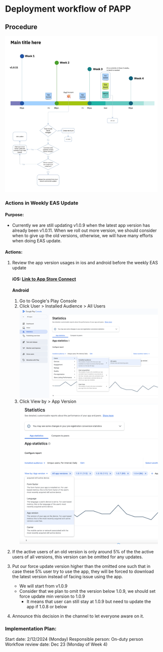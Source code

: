 # Deployment workflow of PAPP

## Procedure

![figure](../../static/img/papp-deployment-timeline.jpg)

### Actions in Weekly EAS Update

#### Purpose:

- Currently we are still updating v1.0.9 when the latest app version has already been v1.0.11. When we roll out more version, we should consider when to give up the old versions, otherwise, we will have many efforts when doing EAS update.

#### Actions:

1. Review the app version usages in ios and android before the weekly EAS update

   #### iOS: [Link to App Store Connect](https://appstoreconnect.apple.com/analytics/app/d30/6541761017/metrics?chartType=singleaxis&groupDimensionKey=appVersion&measureKey=activeDevices&zoomType=day)

   #### Android

   1. Go to Google's Play Console
   2. Click User > Installed Audience > All Users ![figure](../../static/img/play-console-app-version-statistic-step-1.png)
   3. Click View by > App Version ![figure](../../static/img/play-console-app-version-statistic-step-2.png)

2. If the active users of an old version is only around 5% of the the active users of all versions, this version can be omitted for any updates.
3. Put our force update version higher than the omitted one such that in case these 5% user try to use the app, they will be forced to download the latest version instead of facing issue using the app.

   - We will start from v1.0.9
   - Consider that we plan to omit the version below 1.0.9, we should set force update min version to 1.0.9
     - It means that user can still stay at 1.0.9 but need to update the app if 1.0.8 or below

4. Announce this decision in the channel to let everyone aware on it.

### Implementation Plan:

Start date: 2/12/2024 (Monday)
Responsible person: On-duty person
Workflow review date: Dec 23 (Monday of Week 4)
